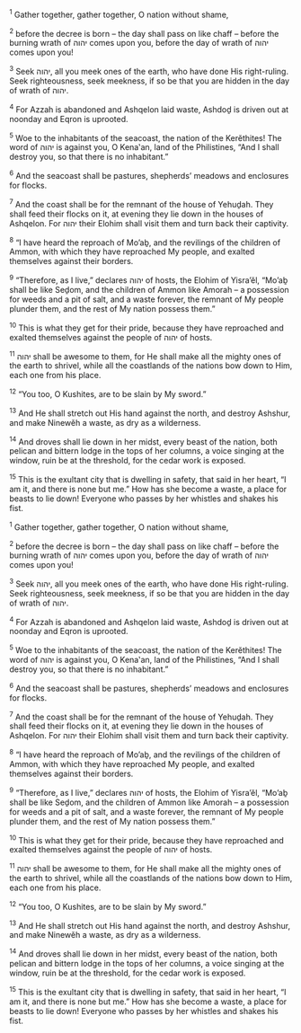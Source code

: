 <sup>1</sup> Gather together, gather together, O nation without shame,

<sup>2</sup> before the decree is born – the day shall pass on like chaff – before the burning wrath of יהוה comes upon you, before the day of wrath of יהוה comes upon you!

<sup>3</sup> Seek יהוה, all you meek ones of the earth, who have done His right-ruling. Seek righteousness, seek meekness, if so be that you are hidden in the day of wrath of יהוה.

<sup>4</sup> For Azzah is abandoned and Ashqelon laid waste, Ashdoḏ is driven out at noonday and Eqron is uprooted.

<sup>5</sup> Woe to the inhabitants of the seacoast, the nation of the Kerĕthites! The word of יהוה is against you, O Kena‛an, land of the Philistines, “And I shall destroy you, so that there is no inhabitant.”

<sup>6</sup> And the seacoast shall be pastures, shepherds’ meadows and enclosures for flocks.

<sup>7</sup> And the coast shall be for the remnant of the house of Yehuḏah. They shall feed their flocks on it, at evening they lie down in the houses of Ashqelon. For יהוה their Elohim shall visit them and turn back their captivity.

<sup>8</sup> “I have heard the reproach of Mo’aḇ, and the revilings of the children of Ammon, with which they have reproached My people, and exalted themselves against their borders.

<sup>9</sup> “Therefore, as I live,” declares יהוה of hosts, the Elohim of Yisra’ĕl, “Mo’aḇ shall be like Seḏom, and the children of Ammon like Amorah – a possession for weeds and a pit of salt, and a waste forever, the remnant of My people plunder them, and the rest of My nation possess them.”

<sup>10</sup> This is what they get for their pride, because they have reproached and exalted themselves against the people of יהוה of hosts.

<sup>11</sup> יהוה shall be awesome to them, for He shall make all the mighty ones of the earth to shrivel, while all the coastlands of the nations bow down to Him, each one from his place.

<sup>12</sup> “You too, O Kushites, are to be slain by My sword.”

<sup>13</sup> And He shall stretch out His hand against the north, and destroy Ashshur, and make Ninewĕh a waste, as dry as a wilderness.

<sup>14</sup> And droves shall lie down in her midst, every beast of the nation, both pelican and bittern lodge in the tops of her columns, a voice singing at the window, ruin be at the threshold, for the cedar work is exposed.

<sup>15</sup> This is the exultant city that is dwelling in safety, that said in her heart, “I am it, and there is none but me.” How has she become a waste, a place for beasts to lie down! Everyone who passes by her whistles and shakes his fist.

<sup>1</sup> Gather together, gather together, O nation without shame,

<sup>2</sup> before the decree is born – the day shall pass on like chaff – before the burning wrath of יהוה comes upon you, before the day of wrath of יהוה comes upon you!

<sup>3</sup> Seek יהוה, all you meek ones of the earth, who have done His right-ruling. Seek righteousness, seek meekness, if so be that you are hidden in the day of wrath of יהוה.

<sup>4</sup> For Azzah is abandoned and Ashqelon laid waste, Ashdoḏ is driven out at noonday and Eqron is uprooted.

<sup>5</sup> Woe to the inhabitants of the seacoast, the nation of the Kerĕthites! The word of יהוה is against you, O Kena‛an, land of the Philistines, “And I shall destroy you, so that there is no inhabitant.”

<sup>6</sup> And the seacoast shall be pastures, shepherds’ meadows and enclosures for flocks.

<sup>7</sup> And the coast shall be for the remnant of the house of Yehuḏah. They shall feed their flocks on it, at evening they lie down in the houses of Ashqelon. For יהוה their Elohim shall visit them and turn back their captivity.

<sup>8</sup> “I have heard the reproach of Mo’aḇ, and the revilings of the children of Ammon, with which they have reproached My people, and exalted themselves against their borders.

<sup>9</sup> “Therefore, as I live,” declares יהוה of hosts, the Elohim of Yisra’ĕl, “Mo’aḇ shall be like Seḏom, and the children of Ammon like Amorah – a possession for weeds and a pit of salt, and a waste forever, the remnant of My people plunder them, and the rest of My nation possess them.”

<sup>10</sup> This is what they get for their pride, because they have reproached and exalted themselves against the people of יהוה of hosts.

<sup>11</sup> יהוה shall be awesome to them, for He shall make all the mighty ones of the earth to shrivel, while all the coastlands of the nations bow down to Him, each one from his place.

<sup>12</sup> “You too, O Kushites, are to be slain by My sword.”

<sup>13</sup> And He shall stretch out His hand against the north, and destroy Ashshur, and make Ninewĕh a waste, as dry as a wilderness.

<sup>14</sup> And droves shall lie down in her midst, every beast of the nation, both pelican and bittern lodge in the tops of her columns, a voice singing at the window, ruin be at the threshold, for the cedar work is exposed.

<sup>15</sup> This is the exultant city that is dwelling in safety, that said in her heart, “I am it, and there is none but me.” How has she become a waste, a place for beasts to lie down! Everyone who passes by her whistles and shakes his fist.

